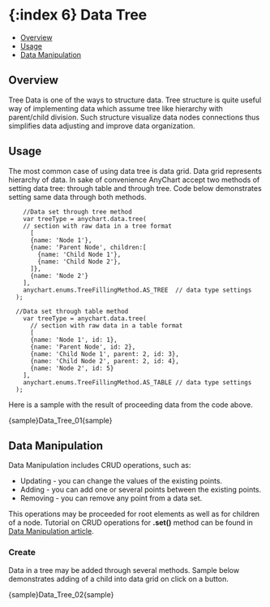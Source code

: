 {:index 6}
Data Tree
===============

* [Overview](#overview)
* [Usage](#usage)
* [Data Manipulation](#data_manipulation)

## Overview

Tree Data is one of the ways to structure data. Tree structure is quite useful way of implementing data which assume
tree like hierarchy with parent/child division. Such structure visualize data nodes connections thus
simplifies data adjusting and improve data organization.

## Usage

The most common case of using data tree is data grid. Data grid represents hierarchy of data. In sake of
convenience AnyChart accept two methods of setting data tree: through table and through tree. Code below demonstrates
 setting same data through both methods.

```
	//Data set through tree method
	var treeType = anychart.data.tree(
    // section with raw data in a tree format
	  [
      {name: 'Node 1'},
      {name: 'Parent Node', children:[
        {name: 'Child Node 1'},
        {name: 'Child Node 2'},
      ]},
      {name: 'Node 2'}
    ],
    anychart.enums.TreeFillingMethod.AS_TREE  // data type settings
  );

  //Data set through table method
	var treeType = anychart.data.tree(
	  // section with raw data in a table format
	  [
      {name: 'Node 1', id: 1},
      {name: 'Parent Node', id: 2},
      {name: 'Child Node 1', parent: 2, id: 3},
      {name: 'Child Node 2', parent: 2, id: 4},
      {name: 'Node 2', id: 5}
    ],
    anychart.enums.TreeFillingMethod.AS_TABLE // data type settings
  );
```

Here is a sample with the result of proceeding data from the code above.

{sample}Data\_Tree\_01{sample}

## Data Manipulation

Data Manipulation includes CRUD operations, such as:


 * Updating - you can change the values of the existing points.
 * Adding - you can add one or several points between the existing points.
 * Removing - you can remove any point from a data set.


This operations may be proceeded for root elements as well as for children of a node. Tutorial on CRUD operations for
 **.set()** method can be found in [Data Manipulation article](Data_Manipulation).

### Create

Data in a tree may be added through several methods. Sample below demonstrates adding of a child into data grid on
click on a button.

{sample}Data\_Tree\_02{sample}

